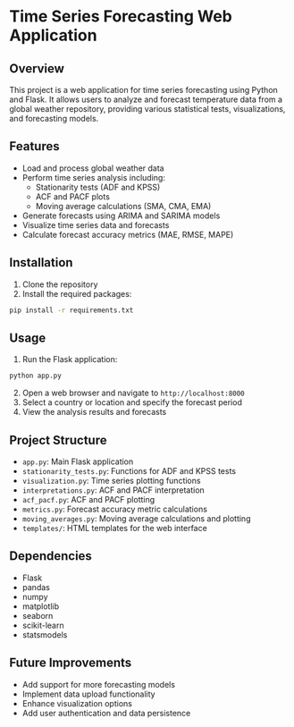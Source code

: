 # Time Series Forecasting Web Application

## Overview

This project is a web application for time series forecasting using Python and Flask. It allows users to analyze and forecast temperature data from a global weather repository, providing various statistical tests, visualizations, and forecasting models.

## Features

- Load and process global weather data
- Perform time series analysis including:
  - Stationarity tests (ADF and KPSS)
  - ACF and PACF plots
  - Moving average calculations (SMA, CMA, EMA)
- Generate forecasts using ARIMA and SARIMA models
- Visualize time series data and forecasts
- Calculate forecast accuracy metrics (MAE, RMSE, MAPE)

## Installation

1. Clone the repository
2. Install the required packages:

```bash
pip install -r requirements.txt
```

## Usage

1. Run the Flask application:

```bash
python app.py
```

2. Open a web browser and navigate to `http://localhost:8000`
3. Select a country or location and specify the forecast period
4. View the analysis results and forecasts

## Project Structure

- `app.py`: Main Flask application
- `stationarity_tests.py`: Functions for ADF and KPSS tests
- `visualization.py`: Time series plotting functions
- `interpretations.py`: ACF and PACF interpretation
- `acf_pacf.py`: ACF and PACF plotting
- `metrics.py`: Forecast accuracy metric calculations
- `moving_averages.py`: Moving average calculations and plotting
- `templates/`: HTML templates for the web interface

## Dependencies

- Flask
- pandas
- numpy
- matplotlib
- seaborn
- scikit-learn
- statsmodels

## Future Improvements

- Add support for more forecasting models
- Implement data upload functionality
- Enhance visualization options
- Add user authentication and data persistence

